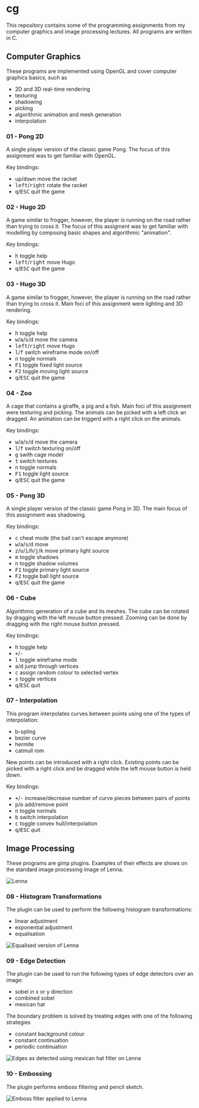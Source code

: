 # cg
This repository contains some of the programming assignments from my computer graphics and image processing lectures. All programs are written in C.

## Computer Graphics
These programs are implemented using OpenGL and cover computer graphics basics, such as
* 2D and 3D real-time rendering
* texturing
* shadowing
* picking
* algorithmic animation and mesh generation
* interpolation

### 01 - Pong 2D
A single player version of the classic game Pong. The focus of this assignment was to get familiar with OpenGL.

Key bindings:
* <kbd>up</kbd>/<kbd>down</kbd> move the racket
* <kbd>left</kbd>/<kbd>right</kbd> rotate the racket
* <kbd>q</kbd>/<kbd>ESC</kbd> quit the game

### 02 - Hugo 2D
A game similar to frogger, however, the player is running on the road rather than trying to cross it. The focus of this assigment was to get familiar with modelling by composing basic shapes and algorithmic "animation".

Key bindings:
* <kbd>h</kbd> toggle help
* <kbd>left</kbd>/<kbd>right</kbd> move Hugo
* <kbd>q</kbd>/<kbd>ESC</kbd> quit the game

### 03 - Hugo 3D
A game similar to frogger, however, the player is running on the road rather than trying to cross it. Main foci of this assignment were lighting and 3D rendering.

Key bindings:
* <kbd>h</kbd> toggle help
* <kbd>w</kbd>/<kbd>a</kbd>/<kbd>s</kbd>/<kbd>d</kbd> move the camera
* <kbd>left</kbd>/<kbd>right</kbd> move Hugo
* <kbd>l</kbd>/<kbd>f</kbd> switch wireframe mode on/off
* <kbd>n</kbd> toggle normals
* <kbd>F1</kbd> toggle fixed light source
* <kbd>F2</kbd> toggle moving light source
* <kbd>q</kbd>/<kbd>ESC</kbd> quit the game

### 04 - Zoo
A cage that contains a giraffe, a pig and a fish. Main foci of this assignment were texturing and picking. The animals can be picked with a left click an dragged. An animation can be triggerd with a right click on the animals.

Key bindings:
* <kbd>w</kbd>/<kbd>a</kbd>/<kbd>s</kbd>/<kbd>d</kbd> move the camera
* <kbd>l</kbd>/<kbd>f</kbd> switch texturing on/off
* <kbd>g</kbd> swith cage model
* <kbd>t</kbd> switch textures
* <kbd>n</kbd> toggle normals
* <kbd>F1</kbd> toggle light source
* <kbd>q</kbd>/<kbd>ESC</kbd> quit the game

### 05 - Pong 3D
A single player version of the classic game Pong in 3D. The main focus of this assignment was shadowing.

Key bindings:
* <kbd>c</kbd> cheat mode (the ball can't escape anymore)
* <kbd>w</kbd>/<kbd>a</kbd>/<kbd>s</kbd>/<kbd>d</kbd> move
* <kbd>z</kbd>/<kbd>u</kbd>/<kbd>i</kbd>/<kbd>h</kbd>/<kbd>j</kbd>/<kbd>k</kbd> move primary light source
* <kbd>m</kbd> toggle shadows
* <kbd>n</kbd> toggle shadow volumes
* <kbd>F1</kbd> toggle primary light source
* <kbd>F2</kbd> toggle ball light source
* <kbd>q</kbd>/<kbd>ESC</kbd> quit the game

### 06 - Cube
Algorithmic generation of a cube and its meshes. The cube can be rotated by dragging with the left mouse button pressed. Zooming can be done by dragging with the right mouse button pressed.

Key bindings:
* <kbd>h</kbd> toggle help
* <kbd>+</kbd>/<kbd>-</kbd>
* <kbd>l</kbd> toggle wireframe mode
* <kbd>a</kbd>/<kbd>d</kbd> jump through vertices
* <kbd>c</kbd> assign random colour to selected vertex
* <kbd>s</kbd> toggle vertices
* <kbd>q</kbd>/<kbd>ESC</kbd> quit

### 07 - Interpolation
This program interpolates curves between points using one of the types of interpolation:
* b-spling
* bezier curve
* hermite
* catmull rom

New points can be introduced with a right click. Existing points can be picked with a right click and be dragged while the left mouse button is held down.

Key bindings:
* <kbd>+</kbd>/<kbd>-</kbd> increase/decrease number of curve pieces between pairs of points
* <kbd>p</kbd>/<kbd>o</kbd> add/remove point
* <kbd>n</kbd> toggle normals
* <kbd>b</kbd> switch interpolation
* <kbd>c</kbd> toggle convex hull/interpolation
* <kbd>q</kbd>/<kbd>ESC</kbd> quit

## Image Processing
These programs are gimp plugins. Examples of their effects are shows on the standard image processing image of Lenna.

![Lenna](https://github.com/chrisbloecker/cg/blob/master/img/Lenna.jpg?raw=true)

### 08 - Histogram Transformations
The plugin can be used to perform the following histogram transformations:
* linear adjustment
* exponential adjustment
* equalisation

![Equalised version of Lenna](https://github.com/chrisbloecker/cg/blob/master/img/Lenna-equalised.jpg?raw=true)

### 09 - Edge Detection
The plugin can be used to run the following types of edge detectors over an image:
* sobel in x or y direction
* combined sobel
* mexican hat

The boundary problem is solved by treating edges with one of the following strategies
* constant background colour
* constant continuation
* periodic continuation

![Edges as detected using mexican hat filter on Lenna](https://github.com/chrisbloecker/cg/blob/master/img/Lenna-mexican-hat.jpg?raw=true)

### 10 - Embossing
The plugin performs emboss filtering and pencil sketch.

![Emboss filter applied to Lenna](https://github.com/chrisbloecker/cg/blob/master/img/Lenna-emboss.jpg?raw=true)
